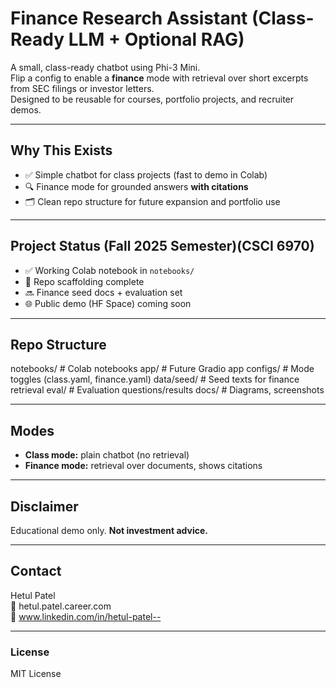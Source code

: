 # Finance Research Assistant (Class-Ready LLM + Optional RAG)

A small, class-ready chatbot using Phi-3 Mini.  
Flip a config to enable a **finance** mode with retrieval over short excerpts from SEC filings or investor letters.  
Designed to be reusable for courses, portfolio projects, and recruiter demos.

---

## Why This Exists
- ✅ Simple chatbot for class projects (fast to demo in Colab)
- 🔍 Finance mode for grounded answers **with citations**
- 🗂️ Clean repo structure for future expansion and portfolio use

---

## Project Status (Fall 2025 Semester)(CSCI 6970)
- ✅ Working Colab notebook in `notebooks/`
- 🧩 Repo scaffolding complete
- 🔜 Finance seed docs + evaluation set
- 🌐 Public demo (HF Space) coming soon

---

## Repo Structure

notebooks/ # Colab notebooks
app/ # Future Gradio app
configs/ # Mode toggles (class.yaml, finance.yaml)
data/seed/ # Seed texts for finance retrieval
eval/ # Evaluation questions/results
docs/ # Diagrams, screenshots


---

## Modes
- **Class mode:** plain chatbot (no retrieval)
- **Finance mode:** retrieval over documents, shows citations

---

## Disclaimer
Educational demo only. **Not investment advice.**

---

## Contact
Hetul Patel  
📧 hetul.patel.career.com  
🔗 www.linkedin.com/in/hetul-patel-- 

---

### License
MIT License

